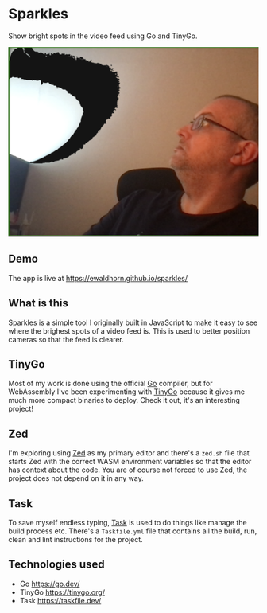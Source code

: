 # Sparkles
Show bright spots in the video feed using Go and TinyGo.

![Screen Shot](./screenshot.png "Screenshot")

## Demo

The app is live at <https://ewaldhorn.github.io/sparkles/>

## What is this
Sparkles is a simple tool I originally built in JavaScript to make it easy to
see where the brighest spots of a video feed is. This is used to better position
cameras so that the feed is clearer.

## TinyGo
Most of my work is done using the official [Go](https://go.dev/) compiler, but
for WebAssembly I've been experimenting with [TinyGo](https://tinygo.org/) because
it gives me much more compact binaries to deploy. Check it out, it's an interesting
project!

## Zed
I'm exploring using [Zed](https://zed.dev/) as my primary editor and there's a `zed.sh`
file that starts Zed with the correct WASM environment variables so that the editor
has context about the code.  You are of course not forced to use Zed, the project
does not depend on it in any way.

## Task
To save myself endless typing, [Task](https://taskfile.dev/) is used to do things
like manage the build process etc.  There's a `Taskfile.yml` file that contains
all the build, run, clean and lint instructions for the project.

## Technologies used
- Go <https://go.dev/>
- TinyGo <https://tinygo.org/>
- Task <https://taskfile.dev/>
